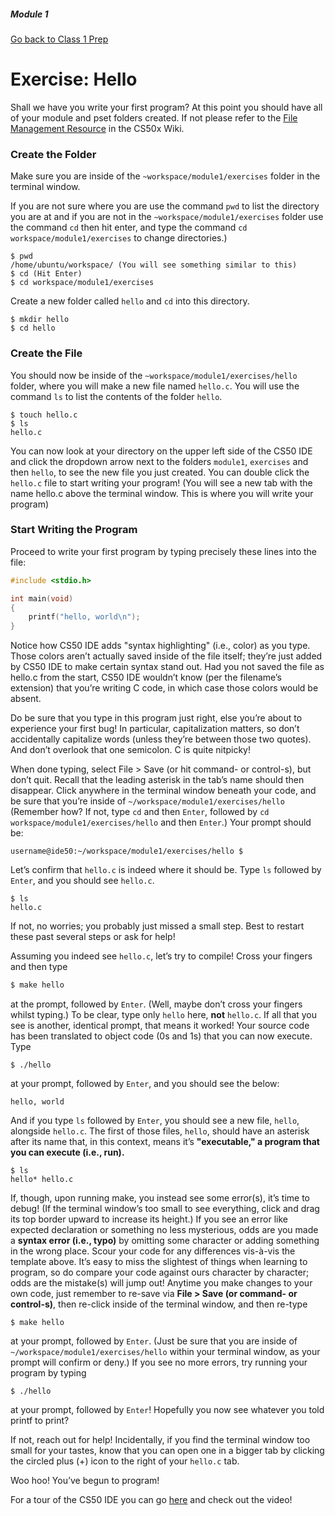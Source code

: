 ##### Module 1

[Go back to Class 1 Prep](../../class1-prep#printing-getting-user-input)

# Exercise: Hello

Shall we have you write your first program? At this point you should have all of your module and pset folders created.  If not please refer to the <a href="https://github.com/Launch-Code/cs50x-live-2016/wiki/File-Management-Resource#setting-up-the-directory" target="_blank">File Management Resource</a> in the CS50x Wiki.

### Create the Folder

Make sure you are inside of the  `~workspace/module1/exercises` folder in the terminal window. 

If you are not sure where you are use the command `pwd` to list the directory you are at and if you are not in the `~workspace/module1/exercises` folder use the command `cd` then hit enter, and type the command `cd workspace/module1/exercises` to change directories.) 
```
$ pwd
/home/ubuntu/workspace/ (You will see something similar to this)
$ cd (Hit Enter)
$ cd workspace/module1/exercises

```
Create a new folder called `hello` and `cd` into this directory.
```
$ mkdir hello
$ cd hello
```

### Create the File

You should now be inside of the  `~workspace/module1/exercises/hello` folder, where you will make a new file named `hello.c`.  You will use the command `ls` to list the contents of the folder `hello`.
```
$ touch hello.c
$ ls
hello.c
```
You can now look at your directory on the upper left side of the CS50 IDE and  click the dropdown arrow next to the folders `module1`, `exercises` and then `hello`, to see the new file you just created. You can double click the `hello.c` file to start writing your program! (You will see a new tab with the name hello.c above the terminal window. This is where you will write your program) 

### Start Writing the Program
Proceed to write your first program by typing precisely these lines into the file:
```c
#include <stdio.h>

int main(void)
{
    printf("hello, world\n");
}
```

Notice how CS50 IDE adds "syntax highlighting" (i.e., color) as you type. Those colors aren’t actually saved inside of the file itself; they’re just added by CS50 IDE to make certain syntax stand out. Had you not saved the file as hello.c from the start, CS50 IDE wouldn’t know (per the filename’s extension) that you’re writing C code, in which case those colors would be absent.

Do be sure that you type in this program just right, else you’re about to experience your first bug! In particular, capitalization matters, so don’t accidentally capitalize words (unless they’re between those two quotes). And don’t overlook that one semicolon. C is quite nitpicky!

When done typing, select File > Save (or hit command- or control-s), but don’t quit. Recall that the leading asterisk in the tab’s name should then disappear. Click anywhere in the terminal window beneath your code, and be sure that you’re inside of `~/workspace/module1/exercises/hello` (Remember how? If not, type `cd` and then `Enter`, followed by `cd workspace/module1/exercises/hello` and then `Enter`.) Your prompt should be:
```
username@ide50:~/workspace/module1/exercises/hello $
```

Let’s confirm that `hello.c` is indeed where it should be. Type `ls` 
followed by `Enter`, and you should see `hello.c`. 
```
$ ls
hello.c
```
If not, no worries; you probably just missed a small step. Best to restart these past several steps or ask for help!

Assuming you indeed see `hello.c`, let’s try to compile! Cross your fingers and then type
```c
$ make hello
```
at the prompt, followed by `Enter`. (Well, maybe don’t cross your fingers whilst typing.) To be clear, type only `hello` here, **not** `hello.c`. If all that you see is another, identical prompt, that means it worked! Your source code has been translated to object code (0s and 1s) that you can now execute. Type
```
$ ./hello
```
at your prompt, followed by `Enter`, and you should see the below:
```
hello, world
```

And if you type `ls` followed by `Enter`, you should see a new file, `hello`, alongside `hello.c`. The first of those files, `hello`, should have an asterisk after its name that, in this context, means it’s **"executable," a program that you can execute (i.e., run).**
```
$ ls
hello* hello.c
```


If, though, upon running make, you instead see some error(s), it’s time to debug! (If the terminal window’s too small to see everything, click and drag its top border upward to increase its height.) If you see an error like expected declaration or something no less mysterious, odds are you made a **syntax error (i.e., typo)** by omitting some character or adding something in the wrong place. Scour your code for any differences vis-à-vis the template above. It’s easy to miss the slightest of things when learning to program, so do compare your code against ours character by character; odds are the mistake(s) will jump out! Anytime you make changes to your own code, just remember to re-save via **File > Save (or command- or control-s)**, then re-click inside of the terminal window, and then re-type
```
$ make hello
```
at your prompt, followed by `Enter`. (Just be sure that you are inside of `~/workspace/module1/exercises/hello` within your terminal window, as your prompt will confirm or deny.) If you see no more errors, try running your program by typing
```
$ ./hello
```
at your prompt, followed by `Enter`! Hopefully you now see whatever you told printf to print?

If not, reach out for help! Incidentally, if you find the terminal window too small for your tastes, know that you can open one in a bigger tab by clicking the circled plus (+) icon to the right of your `hello.c` tab.

Woo hoo! You’ve begun to program!

For a tour of the CS50 IDE you can go <a href="http://cdn.cs50.net/2015/fall/psets/1/pset1/pset1.html#hello_c" target="_blank">here</a> and check out the video!
